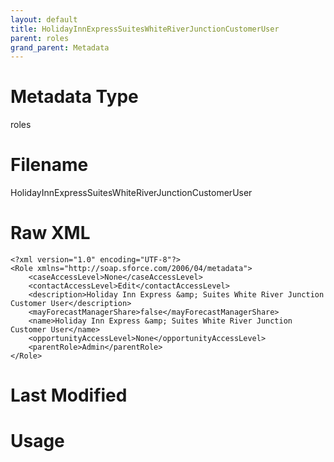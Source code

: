 ```yaml
---
layout: default
title: HolidayInnExpressSuitesWhiteRiverJunctionCustomerUser
parent: roles
grand_parent: Metadata
---
```

# Metadata Type
roles


# Filename 
HolidayInnExpressSuitesWhiteRiverJunctionCustomerUser


# Raw XML
```
<?xml version="1.0" encoding="UTF-8"?>
<Role xmlns="http://soap.sforce.com/2006/04/metadata">
    <caseAccessLevel>None</caseAccessLevel>
    <contactAccessLevel>Edit</contactAccessLevel>
    <description>Holiday Inn Express &amp; Suites White River Junction Customer User</description>
    <mayForecastManagerShare>false</mayForecastManagerShare>
    <name>Holiday Inn Express &amp; Suites White River Junction Customer User</name>
    <opportunityAccessLevel>None</opportunityAccessLevel>
    <parentRole>Admin</parentRole>
</Role>
```


# Last Modified


# Usage
